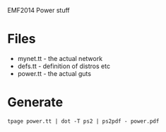 EMF2014 Power stuff

Files
=====

* mynet.tt - the actual network
* defs.tt - definition of distros etc
* power.tt - the actual guts

Generate
========
```
tpage power.tt | dot -T ps2 | ps2pdf - power.pdf
```
